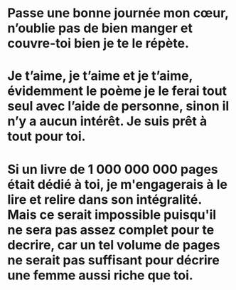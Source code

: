  # Passe une bonne journée mon cœur, n’oublie pas de bien manger et couvre-toi bien je te le répète.

# Je t’aime, je t’aime et je t’aime, évidemment le poème je le ferai tout seul avec l’aide de personne, sinon il n’y a aucun intérêt. Je suis prêt à tout pour toi.

# Si un livre de 1 000 000 000 pages était dédié à toi, je m'engagerais à le lire et relire dans son intégralité. Mais ce serait impossible puisqu'il ne sera pas assez complet pour te decrire, car un tel volume de pages ne serait pas suffisant pour décrire une femme aussi riche que toi.
